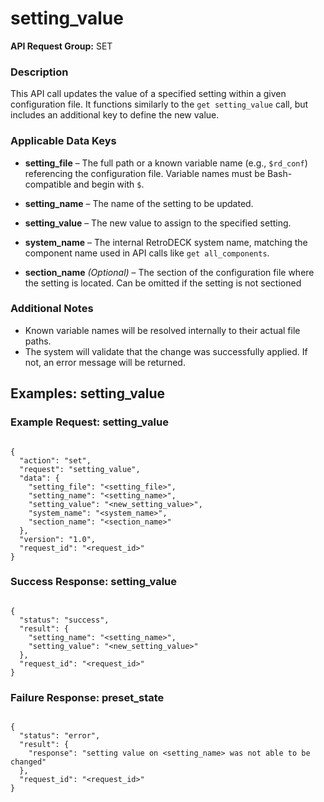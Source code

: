 # setting_value

**API Request Group:** SET

### Description

This API call updates the value of a specified setting within a given configuration file. It functions similarly to the `get setting_value` call, but includes an additional key to define the new value.

### Applicable Data Keys

- **setting_file** – The full path or a known variable name (e.g., `$rd_conf`) referencing the configuration file. Variable names must be Bash-compatible and begin with `$`.

- **setting_name** – The name of the setting to be updated.

- **setting_value** – The new value to assign to the specified setting.

- **system_name** – The internal RetroDECK system name, matching the component name used in API calls like `get all_components`.

- **section_name** *(Optional)* – The section of the configuration file where the setting is located. Can be omitted if the setting is not sectioned

### Additional Notes

- Known variable names will be resolved internally to their actual file paths.
- The system will validate that the change was successfully applied. If not, an error message will be returned.

## Examples: setting_value 

### Example Request: setting_value 


```

{
  "action": "set",
  "request": "setting_value",
  "data": {
    "setting_file": "<setting_file>",
    "setting_name": "<setting_name>",
    "setting_value": "<new_setting_value>",
    "system_name": "<system_name>",
    "section_name": "<section_name>"
  },
  "version": "1.0",
  "request_id": "<request_id>"
}

```


### Success Response: setting_value 


```

{
  "status": "success",
  "result": {
    "setting_name": "<setting_name>",
    "setting_value": "<new_setting_value>"
  },
  "request_id": "<request_id>"
}

```
### Failure Response: preset_state

```

{
  "status": "error",
  "result": {
    "response": "setting value on <setting_name> was not able to be changed"
  },
  "request_id": "<request_id>"
}

```
